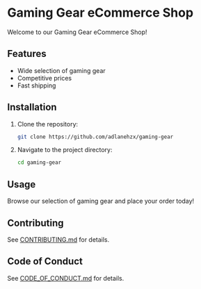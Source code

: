 # Gaming Gear eCommerce Shop

Welcome to our Gaming Gear eCommerce Shop!

## Features

- Wide selection of gaming gear
- Competitive prices
- Fast shipping

## Installation

1. Clone the repository:
   ```bash
   git clone https://github.com/adlanehzx/gaming-gear
   ```
2. Navigate to the project directory:
   ```bash
   cd gaming-gear
   ```

## Usage

Browse our selection of gaming gear and place your order today!

## Contributing

See [CONTRIBUTING.md](CONTRIBUTING.md) for details.

## Code of Conduct

See [CODE_OF_CONDUCT.md](CODE_OF_CONDUCT.md) for details.
